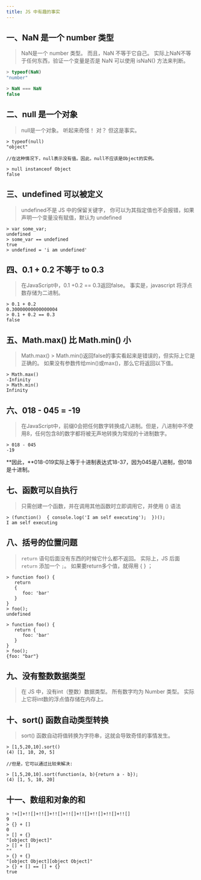 ```yaml
---
title: JS 中有趣的事实
---
```


## 一、NaN 是一个 number 类型

>NaN是一个 number 类型。 而且，NaN 不等于它自己。 实际上NaN不等于任何东西，验证一个变量是否是 NaN 可以使用 isNaN() 方法来判断。

```js
> typeof(NaN)
"number"

> NaN === NaN
false
```

## 二、null 是一个对象

>null是一个对象。 听起来奇怪！ 对？ 但这是事实。

```js?linenums
> typeof(null)
"object"

//在这种情况下，null表示没有值。因此，null不应该是Object的实例。

> null instanceof Object
false    
```

## 三、undefined 可以被定义

>undefined不是 JS 中的保留关键字， 你可以为其指定值也不会报错，如果声明一个变量没有赋值，默认为 undefined

```js?linenums
> var some_var;
undefined
> some_var == undefined
true
> undefined = 'i am undefined'   
```

## 四、0.1 + 0.2 不等于 to 0.3

>在JavaScript中，0.1 +0.2 == 0.3返回false。 事实是，javascript 将浮点数存储为二进制。

```js?linenums
> 0.1 + 0.2
0.30000000000000004
> 0.1 + 0.2 == 0.3
false   
```

## 五、Math.max() 比 Math.min() 小

>Math.max() > Math.min()返回false的事实看起来是错误的，但实际上它是正确的。
>如果没有参数传给min()或max()，那么它将返回以下值。

```js?linenums
> Math.max()
-Infinity
> Math.min()
Infinity
```

## 六、018 - 045 = -19

> 在JavaScript中，前缀0会把任何数字转换成八进制。但是，八进制中不使用8，任何包含8的数字都将被无声地转换为常规的十进制数字。

```js?linenums
> 018 - 045
-19  
```

**因此，**018-019实际上等于十进制表达式18-37，因为045是八进制，但018是十进制。

## 七、函数可以自执行

>只需创建一个函数，并在调用其他函数时立即调用它，并使用 () 语法

```js?linenums
> (function()  { console.log('I am self executing');  })();
I am self executing    
```

## 八、括号的位置问题

>`return` 语句后面没有东西的时候它什么都不返回。 实际上，JS 后面 `return` 添加一个 `;`。
> 如果要return多个值，就得用 { } ；

```js?linenums
> function foo() {
   return
   {
      foo: 'bar'
   }
}
> foo(); 
undefined

> function foo() {
   return {
      foo: 'bar'
   }
}
> foo(); 
{foo: "bar"}
```

## 九、没有整数数据类型

>在 JS 中，没有int（整数）数据类型。 所有数字均为 Number 类型。 实际上它将int数的浮点值存储在内存上。

## 十、sort() 函数自动类型转换

>sort() 函数自动将值转换为字符串，这就会导致奇怪的事情发生。

```js?linenums
> [1,5,20,10].sort()
(4) [1, 10, 20, 5]

//但是，它可以通过比较来解决:

> [1,5,20,10].sort(function(a, b){return a - b});
(4) [1, 5, 10, 20]
```

## 十一、数组和对象的和

```js?linenums
> !+[]+!![]+!![]+!![]+!![]+!![]+!![]+!![]+!![]
9
> {} + []
0
> [] + {}
"[object Object]"
> [] + []
""
> {} + {}
"[object Object][object Object]"
> {} + [] == [] + {}
true
```